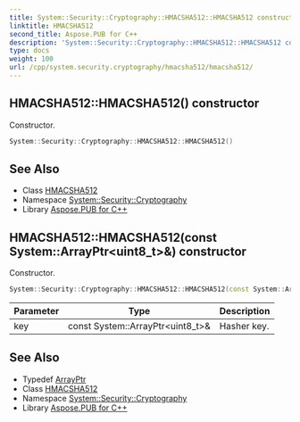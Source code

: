 ```yaml
---
title: System::Security::Cryptography::HMACSHA512::HMACSHA512 constructor
linktitle: HMACSHA512
second_title: Aspose.PUB for C++
description: 'System::Security::Cryptography::HMACSHA512::HMACSHA512 constructor. Constructor in C++.'
type: docs
weight: 100
url: /cpp/system.security.cryptography/hmacsha512/hmacsha512/
---
```

## HMACSHA512::HMACSHA512() constructor


Constructor.

```cpp
System::Security::Cryptography::HMACSHA512::HMACSHA512()
```

## See Also

* Class [HMACSHA512](../)
* Namespace [System::Security::Cryptography](../../)
* Library [Aspose.PUB for C++](../../../)
## HMACSHA512::HMACSHA512(const System::ArrayPtr\<uint8_t\>\&) constructor


Constructor.

```cpp
System::Security::Cryptography::HMACSHA512::HMACSHA512(const System::ArrayPtr<uint8_t> &key)
```


| Parameter | Type | Description |
| --- | --- | --- |
| key | const System::ArrayPtr\<uint8_t\>\& | Hasher key. |

## See Also

* Typedef [ArrayPtr](../../../system/arrayptr/)
* Class [HMACSHA512](../)
* Namespace [System::Security::Cryptography](../../)
* Library [Aspose.PUB for C++](../../../)
